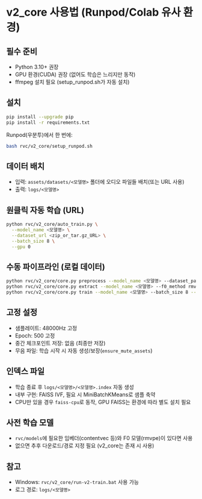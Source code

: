 # v2_core 사용법 (Runpod/Colab 유사 환경)

## 필수 준비
- Python 3.10+ 권장
- GPU 환경(CUDA) 권장 (없어도 학습은 느리지만 동작)
- ffmpeg 설치 필요 (setup_runpod.sh가 자동 설치)

## 설치
```bash
pip install --upgrade pip
pip install -r requirements.txt
```
Runpod(우분투)에서 한 번에:
```bash
bash rvc/v2_core/setup_runpod.sh
```

## 데이터 배치
- 입력: `assets/datasets/<모델명>` 폴더에 오디오 파일들 배치(또는 URL 사용)
- 출력: `logs/<모델명>`

## 원클릭 자동 학습 (URL)
```bash
python rvc/v2_core/auto_train.py \
  --model_name <모델명> \
  --dataset_url <zip_or_tar.gz_URL> \
  --batch_size 8 \
  --gpu 0
```

## 수동 파이프라인 (로컬 데이터)
```bash
python rvc/v2_core/core.py preprocess --model_name <모델명> --dataset_path assets/datasets/<모델명> --sample_rate 48000
python rvc/v2_core/core.py extract --model_name <모델명> --f0_method rmvpe --gpu 0 --sample_rate 48000 --embedder_model contentvec
python rvc/v2_core/core.py train --model_name <모델명> --batch_size 8 --gpu 0 --index_algorithm Auto
```

## 고정 설정
- 샘플레이트: 48000Hz 고정
- Epoch: 500 고정
- 중간 체크포인트 저장: 없음 (최종만 저장)
- 무음 파일: 학습 시작 시 자동 생성/보장(`ensure_mute_assets`)

## 인덱스 파일
- 학습 종료 후 `logs/<모델명>/<모델명>.index` 자동 생성
- 내부 구현: FAISS IVF, 필요 시 MiniBatchKMeans로 샘플 축약
- CPU만 있을 경우 `faiss-cpu`로 동작, GPU FAISS는 환경에 따라 별도 설치 필요

## 사전 학습 모델
- `rvc/models`에 필요한 임베더(contentvec 등)와 F0 모델(rmvpe)이 있다면 사용
- 없으면 추후 다운로드/경로 지정 필요 (v2_core는 존재 시 사용)

## 참고
- Windows: `rvc/v2_core/run-v2-train.bat` 사용 가능
- 로그 경로: `logs/<모델명>`
